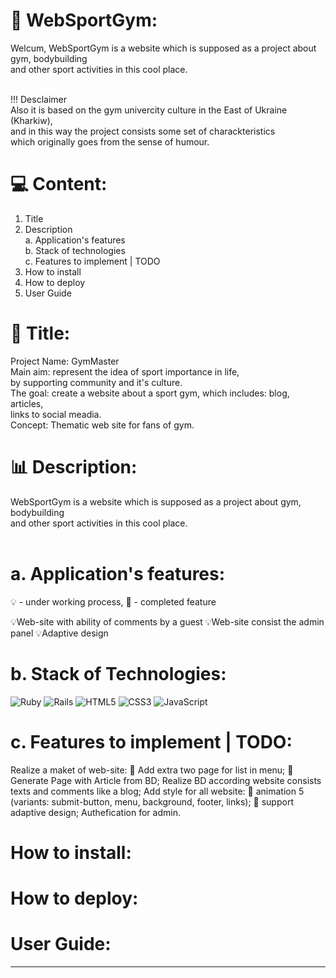 # 💪 WebSportGym:
Welcum, WebSportGym is a website which is supposed as a project about gym, bodybuilding <br/>
and other sport activities in this cool place.<br/><br/>

 <t/>!!! Desclaimer<br/>
Also it is based on the gym univercity culture in the East of Ukraine (Kharkiw), <br/>
and in this way the project consists some set of charackteristics <br/>which
originally goes from the sense of humour.

# 💻  Content:
1. Title<br/>
2. Description<br/>
   <t/>a. Application's features<br/>
   <t/>b. Stack of technologies<br/>
   <t/>c. Features to implement | TODO<br/>
3. How to install<br/>
4. How to deploy<br/>
5. User Guide<br/>

# 📖 Title:
Project Name: GymMaster<br/>
Main aim: represent the idea of sport importance in life,<br/>
          <t/>by supporting community and it's culture.<br/>
The goal: create a website about a sport gym, which includes:
         <t/> blog,<br/>
           <t/>articles, <br/>
           <t/>links to social meadia.<br/>
Concept: Thematic web site for fans of gym.<br/>

# 📊 Description:
WebSportGym is a website which is supposed as a project about gym, bodybuilding <br/>
and other sport activities in this cool place.<br/><br/>
# a. Application's features:
💡 - under working process, 📗 - completed feature

 <t/> 💡Web-site with ability of comments by a guest
 <t/> 💡Web-site consist the admin panel
 <t/> 💡Adaptive design
# b. Stack of Technologies:
 
![Ruby](https://img.shields.io/badge/ruby-%23CC342D.svg?style=for-the-badge&logo=ruby&logoColor=white) 
![Rails](https://img.shields.io/badge/rails-%23CC0000.svg?style=for-the-badge&logo=ruby-on-rails&logoColor=white)
![HTML5](https://img.shields.io/badge/html5-%23E34F26.svg?style=for-the-badge&logo=html5&logoColor=white)
![CSS3](https://img.shields.io/badge/css3-%231572B6.svg?style=for-the-badge&logo=css3&logoColor=white)
![JavaScript](https://img.shields.io/badge/javascript-%23323330.svg?style=for-the-badge&logo=javascript&logoColor=%23F7DF1E) 

# c. Features to implement | TODO:
<t/> Realize a maket of web-site:
<t/><t/>🔔 Add extra two page for list in menu;
<t/><t/>🔔 Generate Page with Article from BD;
<t/> Realize BD according website consists texts and comments like a blog;
<t/> Add style for all website:
<t/><t/>🔔 animation 5 (variants: submit-button, menu, background, footer, links);
<t/><t/>🔔 support adaptive design;
<t/> Authefication for admin.
#  How to install:

# How to deploy:

# User Guide:

-------
